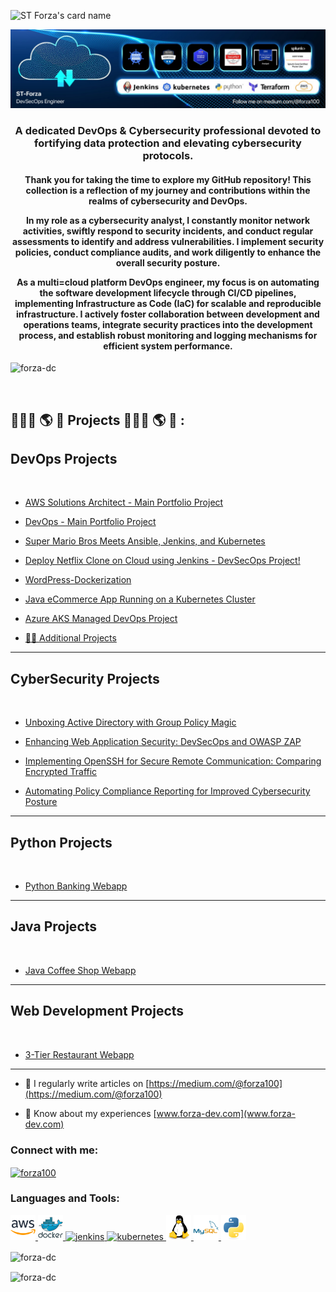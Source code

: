 ![ST Forza's card name](https://cardivo.vercel.app/api?name=ST%20%20Forza&description=DevOps%20and%20CyberSecurity%20Professional&site=DevSecOps%20Engineer%20|%20Kubernetes%20Specialist%20|%20Multi-Cloud%20Solutions%20Architect%20(AWS,%20Azure,%20GCP)%20|%20Cybersecurity%20Analyst%20|%20Expert%20in%20SIEM%20(Splunk,%20IBM%20QRadar)%20|%20SOC%20Analyst%20|%20Vulnerability%20Assessment&image=https://img.freepik.com/free-vector/man-working-laptop-with-coffee-stationary-cartoon-vector-illustration_138676-2206.jpg?w=740&t=st=1704128943~exp=1704129543~hmac=5bf7311d1112d2795367f548be3d34474afb85440936118b04799fb2346776c0&backgroundColor=%23000000&fontColor=%23ffffff)


![logo](https://github.com/forza-dc/forza-dc/blob/main/Final%20github.jpg)

<h3 align="center">A dedicated DevOps & Cybersecurity professional devoted to fortifying data protection and elevating cybersecurity protocols.</h3>
<h4 align="Center">Thank you for taking the time to explore my GitHub repository! This collection is a reflection of my journey and contributions within the realms of cybersecurity and DevOps.

In my role as a cybersecurity analyst, I constantly monitor network activities, swiftly respond to security incidents, and conduct regular assessments to identify and address vulnerabilities. I implement security policies, conduct compliance audits, and work diligently to enhance the overall security posture.

As a multi=cloud platform DevOps engineer, my focus is on automating the software development lifecycle through CI/CD pipelines, implementing Infrastructure as Code (IaC) for scalable and reproducible infrastructure. I actively foster collaboration between development and operations teams, integrate security practices into the development process, and establish robust monitoring and logging mechanisms for efficient system performance.
</h4>


<p align="left"> <img src="https://komarev.com/ghpvc/?username=forza-dc&label=Profile%20views&color=0e75b6&style=flat" alt="forza-dc" /> </p>

<p align="left"> <a href="https://twitter.com/" target="blank"><img src="https://img.shields.io/twitter/follow/?logo=twitter&style=for-the-badge" alt="" /></a> </p>

<h2>  👨🏻‍💻 🌎 🔐 Projects 👨🏻‍💻 🌎 🔐 :</h2>



<div>





<h2>  DevOps Projects  </h2>
 <br />
  
  - [AWS Solutions Architect - Main Portfolio Project](https://github.com/forza-dc/AWS-Main-Project)

  - [DevOps - Main Portfolio Project](https://github.com/forza-dc/Petclinic-Microservices-Website-with-Database)
    
  - [Super Mario Bros Meets Ansible, Jenkins, and Kubernetes](https://github.com/forza-dc/Jenkins-CICD-GamePlay)
    
  - [Deploy Netflix Clone on Cloud using Jenkins - DevSecOps Project!](https://github.com/forza-dc/DevSecOps-Project)
    
  - [WordPress-Dockerization](https://github.com/forza-dc/Wordpress-Dockerization)

  - [Java eCommerce App Running on a Kubernetes Cluster](https://github.com/forza-dc/Kubernetes-Java-eCommerce)

  - [Azure AKS Managed DevOps Project](https://github.com/forza-dc/Azure-DevOps-Project)


  - [👨‍💻 Additional Projects](https://medium.com/me/stories/public)
    
 ---
  
<h2> CyberSecurity Projects  </h2>
  
  <br />
  
  - [Unboxing Active Directory with Group Policy Magic](https://github.com/forza-dc/Unboxing-Active-Directory-with-Group-Policy-Magic)
    
  - [Enhancing Web Application Security: DevSecOps and OWASP ZAP ](https://github.com/forza-dc/Enhancing-Web-Application-Security-DevSecOps-and-OWASP-ZAP)
    
  - [Implementing OpenSSH for Secure Remote Communication: Comparing Encrypted Traffic](https://github.com/forza-dc/Implementing-OpenSSH-for-Secure-Remote-Communication-Comparing-Encrypted-Traffic)

  - [Automating Policy Compliance Reporting for Improved Cybersecurity Posture](https://github.com/forza-dc/Cybersecurity-GRC-Project)
 
 ---

 <h2> Python Projects  </h2>
  
  <br />
  
  - [Python Banking Webapp](https://github.com/forza-dc/Banking-Webapp)
    
 
 ---
  
 <h2> Java Projects  </h2>
  
  <br />
  
  - [Java Coffee Shop Webapp](https://github.com/forza-dc/CoffeeShop-Java-Webapp)
    
 
 ---


 <h2> Web Development Projects  </h2>
  
  <br />
  
  - [3-Tier Restaurant Webapp](https://github.com/forza-dc/3-Tier-Restaurant-Webapp)
    
 
 ---


- 📝 I regularly write articles on [https://medium.com/@forza100](https://medium.com/@forza100)

- 📄 Know about my experiences [www.forza-dev.com](www.forza-dev.com)

<h3 align="left">Connect with me:</h3>
<p align="left">
<a href="https://medium.com/forza100" target="blank"><img align="center" src="https://raw.githubusercontent.com/rahuldkjain/github-profile-readme-generator/master/src/images/icons/Social/medium.svg" alt="forza100" height="30" width="40" /></a>
</p>

<h3 align="left">Languages and Tools:</h3>
<p align="left"> <a href="https://aws.amazon.com" target="_blank" rel="noreferrer"> <img src="https://raw.githubusercontent.com/devicons/devicon/master/icons/amazonwebservices/amazonwebservices-original-wordmark.svg" alt="aws" width="40" height="40"/> </a> <a href="https://www.docker.com/" target="_blank" rel="noreferrer"> <img src="https://raw.githubusercontent.com/devicons/devicon/master/icons/docker/docker-original-wordmark.svg" alt="docker" width="40" height="40"/> </a> <a href="https://www.jenkins.io" target="_blank" rel="noreferrer"> <img src="https://www.vectorlogo.zone/logos/jenkins/jenkins-icon.svg" alt="jenkins" width="40" height="40"/> </a> <a href="https://kubernetes.io" target="_blank" rel="noreferrer"> <img src="https://www.vectorlogo.zone/logos/kubernetes/kubernetes-icon.svg" alt="kubernetes" width="40" height="40"/> </a> <a href="https://www.linux.org/" target="_blank" rel="noreferrer"> <img src="https://raw.githubusercontent.com/devicons/devicon/master/icons/linux/linux-original.svg" alt="linux" width="40" height="40"/> </a> <a href="https://www.mysql.com/" target="_blank" rel="noreferrer"> <img src="https://raw.githubusercontent.com/devicons/devicon/master/icons/mysql/mysql-original-wordmark.svg" alt="mysql" width="40" height="40"/> </a> <a href="https://www.python.org" target="_blank" rel="noreferrer"> <img src="https://raw.githubusercontent.com/devicons/devicon/master/icons/python/python-original.svg" alt="python" width="40" height="40"/> </a> </p>

<p><img align="center" src="https://github-readme-stats.vercel.app/api/top-langs?username=forza-dc&show_icons=true&locale=en&layout=compact" alt="forza-dc" /></p>

<p><img align="center" src="https://github-readme-streak-stats.herokuapp.com/?user=forza-dc&" alt="forza-dc" /></p>
